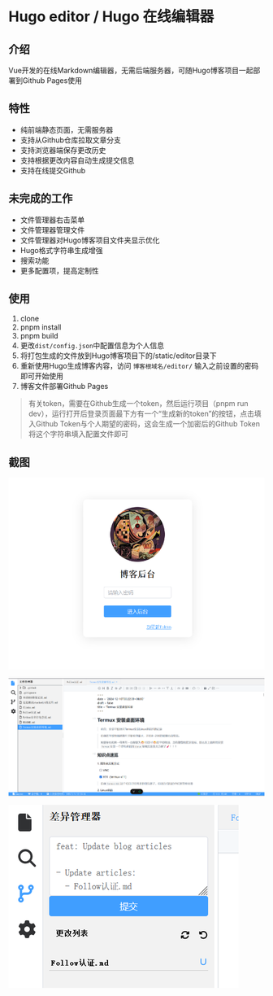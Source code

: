 # Hugo editor / Hugo 在线编辑器

## 介绍
Vue开发的在线Markdown编辑器，无需后端服务器，可随Hugo博客项目一起部署到Github Pages使用

## 特性
- 纯前端静态页面，无需服务器
- 支持从Github仓库拉取文章分支
- 支持浏览器端保存更改历史
- 支持根据更改内容自动生成提交信息
- 支持在线提交Github

## 未完成的工作
- 文件管理器右击菜单
- 文件管理器管理文件
- 文件管理器对Hugo博客项目文件夹显示优化
- Hugo格式字符串生成增强
- 搜索功能
- 更多配置项，提高定制性

## 使用
1. clone
2. pnpm install
3. pnpm build
4. 更改`dist/config.json`中配置信息为个人信息
5. 将打包生成的文件放到Hugo博客项目下的/static/editor目录下
6. 重新使用Hugo生成博客内容，访问 `博客根域名/editor/` 输入之前设置的密码即可开始使用
7. 博客文件部署Github Pages
> 有关token，需要在Github生成一个token，然后运行项目（pnpm run dev），运行打开后登录页面最下方有一个“生成新的token”的按钮，点击填入Github Token与个人期望的密码，这会生成一个加密后的Github Token将这个字符串填入配置文件即可


## 截图
![登录页面](./docs/images/屏幕截图%202025-01-04%20224037.png)

![编辑页面](./docs/images/屏幕截图%202025-01-04%20223235.png)

![提交页面](./docs/images/屏幕截图%202025-01-04%20223746.png)